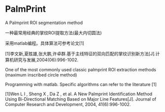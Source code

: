 # PalmPrint
A Palmprint ROI segmentation method


一种最常用经典的掌纹ROI提取方法(最大内切圆法)


采用matlab编程。具体算法可参考论文[1]

[1]李文新,夏胜雄,张大鹏,许卓群.基于主线特征的双向匹配的掌纹识别新方法[J].计算机研究与发展,2004(06):996-1002.




One of the most commonly used classic palmprint ROI extraction methods (maximum inscribed circle method)


Programming with matlab. Specific algorithms can refer to the literature [1]



[1]Wen L I , Sheng X , Da Z , et al. A New Palmprint Identification Method Using Bi-Directional Matching Based on Major Line Features[J]. Journal of Computer Research and Development, 2004, 41(6):996-1002.
